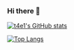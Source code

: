 ### Hi there 👋

[![t4e1's GitHub stats](https://github-readme-stats.vercel.app/api?username=t4e1&show_icons=true&theme=graywhite)](https://github.com/t4e1/github-readme-stats)

[![Top Langs](https://github-readme-stats.vercel.app/api/top-langs/?username=t4e1&layout=donut&langs_count=10)](https://github.com/anuraghazra/github-readme-stats)
<!--
**t4e1/t4e1** is a ✨ _special_ ✨ repository because its `README.md` (this file) appears on your GitHub profile.

Here are some ideas to get you started:

- 🔭 I’m currently working on ...
- 🌱 I’m currently learning ...
- 👯 I’m looking to collaborate on ...
- 🤔 I’m looking for help with ...
- 💬 Ask me about ...
- 📫 How to reach me: ...
- 😄 Pronouns: ...
- ⚡ Fun fact: ...
-->
